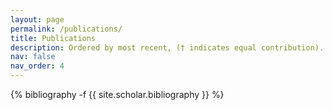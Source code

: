 ```yaml
---
layout: page
permalink: /publications/
title: Publications
description: Ordered by most recent, († indicates equal contribution).
nav: false
nav_order: 4
---
```

<!-- _pages/publications.md -->
<div class="publications">

{% bibliography -f {{ site.scholar.bibliography }} %}

</div>
